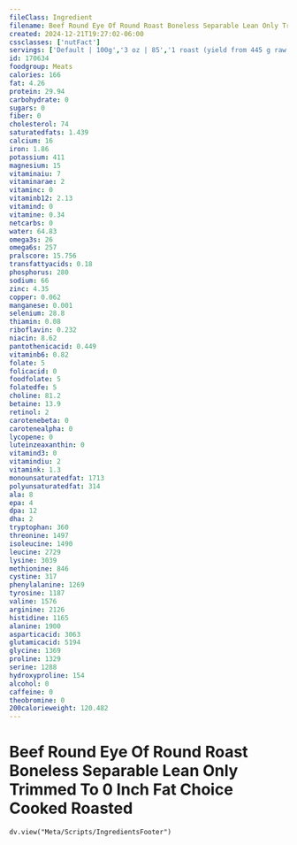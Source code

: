 ```yaml
---
fileClass: Ingredient
filename: Beef Round Eye Of Round Roast Boneless Separable Lean Only Trimmed To 0 Inch Fat Choice Cooked Roasted
created: 2024-12-21T19:27:02-06:00
cssclasses: ['nutFact']
servings: ['Default | 100g','3 oz | 85','1 roast (yield from 445 g raw meat) | 355','1 piece, cooked, excluding refuse (yield from 1 lb raw meat with refuse) | 331']
id: 170634
foodgroup: Meats
calories: 166
fat: 4.26
protein: 29.94
carbohydrate: 0
sugars: 0
fiber: 0
cholesterol: 74
saturatedfats: 1.439
calcium: 16
iron: 1.86
potassium: 411
magnesium: 15
vitaminaiu: 7
vitaminarae: 2
vitaminc: 0
vitaminb12: 2.13
vitamind: 0
vitamine: 0.34
netcarbs: 0
water: 64.83
omega3s: 26
omega6s: 257
pralscore: 15.756
transfattyacids: 0.18
phosphorus: 280
sodium: 66
zinc: 4.35
copper: 0.062
manganese: 0.001
selenium: 28.8
thiamin: 0.08
riboflavin: 0.232
niacin: 8.62
pantothenicacid: 0.449
vitaminb6: 0.82
folate: 5
folicacid: 0
foodfolate: 5
folatedfe: 5
choline: 81.2
betaine: 13.9
retinol: 2
carotenebeta: 0
carotenealpha: 0
lycopene: 0
luteinzeaxanthin: 0
vitamind3: 0
vitamindiu: 2
vitamink: 1.3
monounsaturatedfat: 1713
polyunsaturatedfat: 314
ala: 8
epa: 4
dpa: 12
dha: 2
tryptophan: 360
threonine: 1497
isoleucine: 1490
leucine: 2729
lysine: 3039
methionine: 846
cystine: 317
phenylalanine: 1269
tyrosine: 1187
valine: 1576
arginine: 2126
histidine: 1165
alanine: 1900
asparticacid: 3063
glutamicacid: 5194
glycine: 1369
proline: 1329
serine: 1288
hydroxyproline: 154
alcohol: 0
caffeine: 0
theobromine: 0
200calorieweight: 120.482
---
```


# Beef Round Eye Of Round Roast Boneless Separable Lean Only Trimmed To 0 Inch Fat Choice Cooked Roasted

```dataviewjs
dv.view("Meta/Scripts/IngredientsFooter")
```
